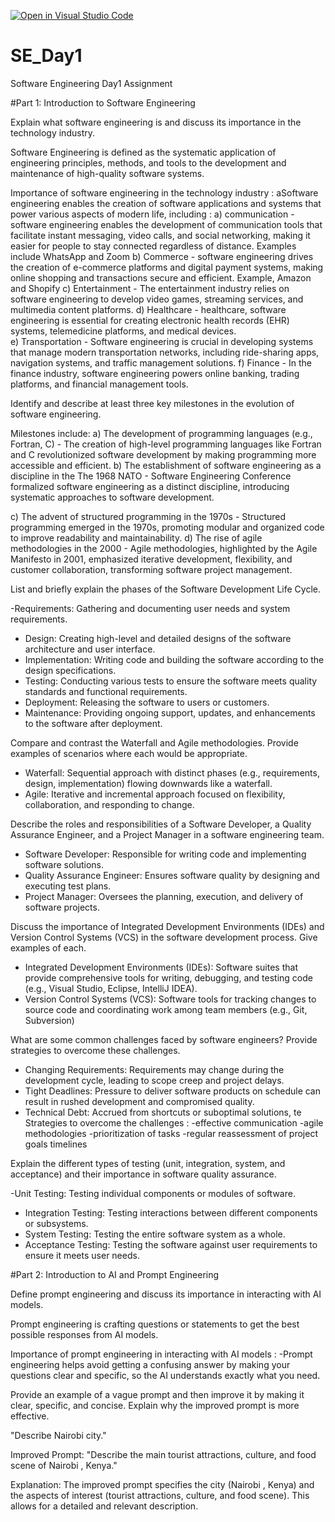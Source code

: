 [![Open in Visual Studio Code](https://classroom.github.com/assets/open-in-vscode-2e0aaae1b6195c2367325f4f02e2d04e9abb55f0b24a779b69b11b9e10269abc.svg)](https://classroom.github.com/online_ide?assignment_repo_id=15574084&assignment_repo_type=AssignmentRepo)
# SE_Day1
Software Engineering Day1 Assignment

#Part 1: Introduction to Software Engineering

Explain what software engineering is and discuss its importance in the technology industry.

Software Engineering is defined as the systematic application of engineering principles, methods, and tools to the development and maintenance of high-quality software systems.

Importance of software engineering in the technology industry :
aSoftware engineering enables the creation of software applications and systems that power various aspects of modern life, including :
a) communication - software engineering enables the development of communication tools that facilitate instant messaging, video calls, and social networking, making it easier for people to stay connected regardless of distance.
Examples include WhatsApp and Zoom
b) Commerce  - software engineering drives the creation of e-commerce platforms and digital payment systems, making online shopping and transactions secure and efficient.
Example, Amazon and Shopify
c) Entertainment - The entertainment industry relies on software engineering to develop video games, streaming services, and multimedia content platforms.
d)  Healthcare - healthcare, software engineering is essential for creating electronic health records (EHR) systems, telemedicine platforms, and medical devices.  
e) Transportation - Software engineering is crucial in developing systems that manage modern transportation networks, including ride-sharing apps, navigation systems, and traffic management solutions. 
f) Finance - In the finance industry, software engineering powers online banking, trading platforms, and financial management tools.



Identify and describe at least three key milestones in the evolution of software engineering.

Milestones include:
a) The development of programming languages (e.g., Fortran, C) - 
The creation of high-level programming languages like Fortran and C revolutionized software development by making programming more accessible and efficient. 
b) The establishment of software engineering as a discipline in the The 1968 NATO - Software Engineering Conference formalized software engineering as a distinct discipline, introducing systematic approaches to software development. 

c) The advent of structured programming in the 1970s - 
Structured programming emerged in the 1970s, promoting modular and organized code to improve readability and maintainability.
d) The rise of agile methodologies in the 2000 - 
Agile methodologies, highlighted by the Agile Manifesto in 2001, emphasized iterative development, flexibility, and customer collaboration, transforming software project management.


List and briefly explain the phases of the Software Development Life Cycle.

-Requirements: Gathering and documenting user needs and system requirements.
 - Design: Creating high-level and detailed designs of the software architecture and user 
interface.
 - Implementation: Writing code and building the software according to the design 
specifications.
 - Testing: Conducting various tests to ensure the software meets quality standards and 
functional requirements.
 - Deployment: Releasing the software to users or customers.
 - Maintenance: Providing ongoing support, updates, and enhancements to the software after 
deployment.




Compare and contrast the Waterfall and Agile methodologies. Provide examples of scenarios where each would be appropriate.

- Waterfall: Sequential approach with distinct phases (e.g., requirements, design, implementation) flowing downwards like a waterfall.
 - Agile: Iterative and incremental approach focused on flexibility, collaboration, and 
responding to change.



Describe the roles and responsibilities of a Software Developer, a Quality Assurance Engineer, and a Project Manager in a software engineering team.

- Software Developer: Responsible for writing code and implementing software solutions.
 - Quality Assurance Engineer: Ensures software quality by designing and executing test 
plans.
 - Project Manager: Oversees the planning, execution, and delivery of software projects. 



Discuss the importance of Integrated Development Environments (IDEs) and Version Control Systems (VCS) in the software development process. Give examples of each.
- Integrated Development Environments (IDEs): Software suites that provide 
comprehensive tools for writing, debugging, and testing code (e.g., Visual Studio, Eclipse, 
IntelliJ IDEA).
 - Version Control Systems (VCS): Software tools for tracking changes to source code and 
coordinating work among team members (e.g., Git, Subversion)



What are some common challenges faced by software engineers? Provide strategies to overcome these challenges.
- Changing Requirements: Requirements may change during the development cycle, 
leading to scope creep and project delays.
 - Tight Deadlines: Pressure to deliver software products on schedule can result in rushed 
development and compromised quality.
 - Technical Debt: Accrued from shortcuts or suboptimal solutions, te
Strategies to overcome the challenges :
-effective communication 
-agile methodologies
-prioritization of tasks
-regular reassessment of project goals  timelines



Explain the different types of testing (unit, integration, system, and acceptance) and their importance in software quality assurance.

-Unit Testing: Testing individual components or modules of software.
 - Integration Testing: Testing interactions between different components or subsystems.
 - System Testing: Testing the entire software system as a whole.
 - Acceptance Testing: Testing the software against user requirements to ensure it meets user needs.



#Part 2: Introduction to AI and Prompt Engineering


Define prompt engineering and discuss its importance in interacting with AI models.

Prompt engineering is crafting questions or statements to get the best possible responses from AI models.  

Importance of prompt engineering in interacting with AI models :
-Prompt engineering helps avoid getting a confusing answer  by making your questions 
 clear and specific, so the AI understands exactly what you need.


Provide an example of a vague prompt and then improve it by making it clear, specific, and concise. Explain why the improved prompt is more effective.

"Describe Nairobi city."

Improved Prompt:
"Describe the main tourist attractions, culture, and food scene of Nairobi , Kenya."

Explanation:
The improved prompt specifies the city (Nairobi , Kenya) and the aspects of interest (tourist attractions, culture, and food scene). This allows for a detailed and relevant description.


